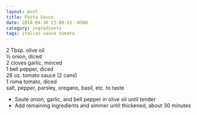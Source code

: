 ```yaml
---
layout: post
title: Pasta Sauce
date: 2018-04-30 21:09:33 -0500
category: ingredients
tags: italian sauce tomato
---
```

2 Tbsp. olive oil  
½ onion, diced  
2 cloves garlic, minced  
1 bell pepper, diced  
28 oz. tomato sauce (2 cans)  
1 roma tomato, diced  
salt, pepper, parsley, oregano, basil, etc. to taste  

  * Saute onion, garlic, and bell pepper in olive oil until tender
  * Add remaining ingredients and simmer until thickened, about 30 minutes

